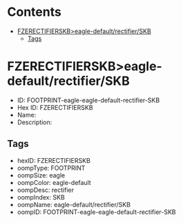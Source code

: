 



Contents
========

* [FZERECTIFIERSKB>eagle-default/rectifier/SKB](#fzerectifierskbeagle-defaultrectifierskb)
	* [Tags](#tags)

# FZERECTIFIERSKB>eagle-default/rectifier/SKB

- ID: FOOTPRINT-eagle-eagle-default-rectifier-SKB
- Hex ID: FZERECTIFIERSKB
- Name: 
- Description: 

## Tags

- hexID: FZERECTIFIERSKB
- oompType: FOOTPRINT
- oompSize: eagle
- oompColor: eagle-default
- oompDesc: rectifier
- oompIndex: SKB
- oompName: eagle-default/rectifier/SKB
- oompID: FOOTPRINT-eagle-eagle-default-rectifier-SKB
